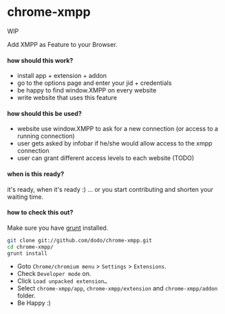 chrome-xmpp
===========

WIP

Add XMPP as Feature to your Browser.

#### how should this work?

* install app + extension + addon
* go to the options page and enter your jid + credentials
* be happy to find window.XMPP on every website
* write website that uses this feature

#### how should this be used?

* website use window.XMPP to ask for a new connection (or access to a running connection)
* user gets asked by infobar if he/she would allow access to the xmpp connection
* user can grant different access levels to each website (TODO)

#### when is this ready?

it's ready, when it's ready :)
… or you start contributing and shorten your waiting time.


#### how to check this out?

Make sure you have [grunt](https://gruntjs.com/) installed.

```bash
git clone git://github.com/dodo/chrome-xmpp.git
cd chrome-xmpp/
grunt install
```

- Goto `Chrome/chromium menu` > `Settings` > `Extensions`.
- Check `Developer mode` on.
- Click `Load unpacked extension…`
- Select `chrome-xmpp/app`, `chrome-xmpp/extension` and `chrome-xmpp/addon` folder.
- Be Happy :)
